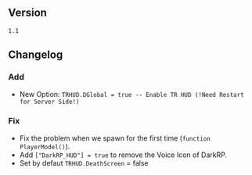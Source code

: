 ## Version
`1.1`

## Changelog
### Add
* New Option: `TRHUD.DGlobal = true -- Enable TR HUD (!Need Restart for Server Side!)`

### Fix
* Fix the problem when we spawn for the first time (`function PlayerModel()`).
* Add `["DarkRP_HUD"] = true` to remove the Voice Icon of DarkRP.
* Set by defaut `TRHUD.DeathScreen` = false
